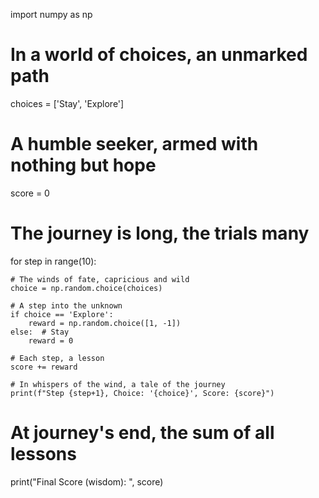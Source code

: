 import numpy as np

# In a world of choices, an unmarked path
choices = ['Stay', 'Explore']

# A humble seeker, armed with nothing but hope
score = 0

# The journey is long, the trials many
for step in range(10):
    
    # The winds of fate, capricious and wild
    choice = np.random.choice(choices)

    # A step into the unknown
    if choice == 'Explore':
        reward = np.random.choice([1, -1])
    else:  # Stay
        reward = 0
    
    # Each step, a lesson
    score += reward
    
    # In whispers of the wind, a tale of the journey
    print(f"Step {step+1}, Choice: '{choice}', Score: {score}")

# At journey's end, the sum of all lessons
print("Final Score (wisdom): ", score)
